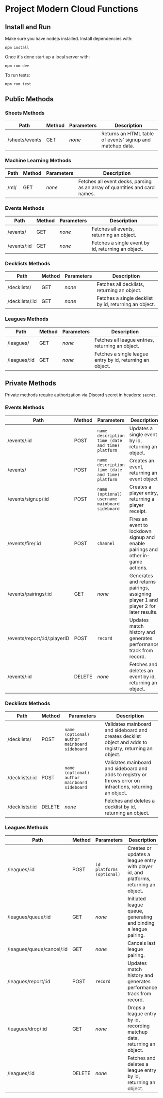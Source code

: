 # Project Modern Cloud Functions

## Install and Run

Make sure you have nodejs installed. Install dependencies with:

```bash
npm install
```

Once it's done start up a local server with:

```bash
npm run dev
```

To run tests:

```bash
npm run test
```


## Public Methods

### Sheets Methods
Path | Method | Parameters | Description
--- | --- | --- | ---
   /sheets/events | GET | *none* | Returns an HTML table of events' signup and matchup data.

### Machine Learning Methods
Path | Method | Parameters | Description
--- | --- | --- | ---
   /ml/ | GET | *none* | Fetches all event decks, parsing as an array of quantities and card names.

### Events Methods

Path | Method | Parameters | Description
--- | --- | --- | ---
   /events/ | GET | *none* | Fetches all events, returning an object.
   /events/:id | GET | *none* | Fetches a single event by id, returning an object.

### Decklists Methods

Path | Method | Parameters | Description
--- | --- | --- | ---
   /decklists/ | GET | *none* | Fetches all decklists, returning an object.
   /decklists/:id | GET | *none* | Fetches a single decklist by id, returning an object.

### Leagues Methods

Path | Method | Parameters | Description
--- | --- | --- | ---
   /leagues/ | GET | *none* | Fetches all league entries, returning an object.
   /leagues/:id | GET | *none* | Fetches a single league entry by id, returning an object.

## Private Methods

Private methods require authorization via Discord secret in headers: `secret`.

### Events Methods

Path | Method | Parameters | Description
--- | --- | --- | ---
   /events/:id | POST | `name` `description` `time (date and time)` `platform` | Updates a single event by id, returning an object.
   /events/ | POST | `name` `description` `time (date and time)` `platform` | Creates an event, returning an event object.
   /events/signup/:id | POST | `name (optional)` `username` `mainboard` `sideboard` | Creates a player entry, returning a player receipt.
   /events/fire/:id | POST | `channel` | Fires an event to lockdown signup and enable pairings and other in-game actions.
   /events/pairings/:id | GET | *none* | Generates and returns pairings, assigning player 1 and player 2 for later results.
   /events/report/:id/:playerID | POST | `record` | Updates match history and generates performance track from record.
   /events/:id | DELETE | *none* | Fetches and deletes an event by id, returning an object.

### Decklists Methods

Path | Method | Parameters | Description
--- | --- | --- | ---
   /decklists/ | POST | `name (optional)` `author` `mainboard` `sideboard` | Validates mainboard and sideboard and creates decklist object and adds to registry, returning an object.
   /decklists/:id | POST | `name (optional)` `author` `mainboard` `sideboard` | Validates mainboard and sideboard and adds to registry or throws error on infractions, returning an object.
   /decklists/:id | DELETE | *none* | Fetches and deletes a decklist by id, returning an object.

### Leagues Methods

Path | Method | Parameters | Description
--- | --- | --- | ---
   /leagues/:id | POST | `id` `platforms (optional)` | Creates or updates a league entry with player id, and platforms, returning an object.
   /leagues/queue/:id | GET | *none* | Initiated league queue, generating and binding a league pairing.
   /leagues/queue/cancel/:id | GET | *none* | Cancels last league pairing.
   /leagues/report/:id | POST | `record` | Updates match history and generates performance track from record.
   /leagues/drop/:id | GET | *none* | Drops a league entry by id, recording matchup data, returning an object.
   /leagues/:id | DELETE | *none* | Fetches and deletes a league entry by id, returning an object.
